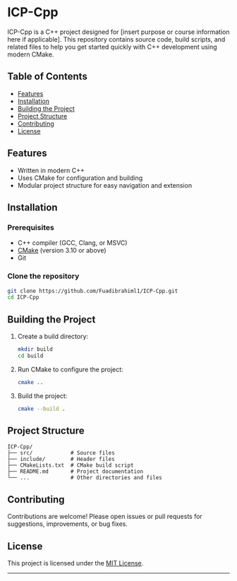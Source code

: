 # ICP-Cpp

ICP-Cpp is a C++ project designed for [insert purpose or course information here if applicable]. This repository contains source code, build scripts, and related files to help you get started quickly with C++ development using modern CMake.

## Table of Contents

- [Features](#features)
- [Installation](#installation)
- [Building the Project](#building-the-project)
- [Project Structure](#project-structure)
- [Contributing](#contributing)
- [License](#license)

## Features

- Written in modern C++
- Uses CMake for configuration and building
- Modular project structure for easy navigation and extension

## Installation

### Prerequisites

- C++ compiler (GCC, Clang, or MSVC)
- [CMake](https://cmake.org/) (version 3.10 or above)
- Git

### Clone the repository

```bash
git clone https://github.com/Fuadibrahiml1/ICP-Cpp.git
cd ICP-Cpp
```

## Building the Project

1. Create a build directory:
    ```bash
    mkdir build
    cd build
    ```
2. Run CMake to configure the project:
    ```bash
    cmake ..
    ```
3. Build the project:
    ```bash
    cmake --build .
    ```


## Project Structure

```
ICP-Cpp/
├── src/            # Source files
├── include/        # Header files
├── CMakeLists.txt  # CMake build script
├── README.md       # Project documentation
└── ...             # Other directories and files
```

## Contributing

Contributions are welcome! Please open issues or pull requests for suggestions, improvements, or bug fixes.

## License

This project is licensed under the [MIT License](LICENSE).

---

